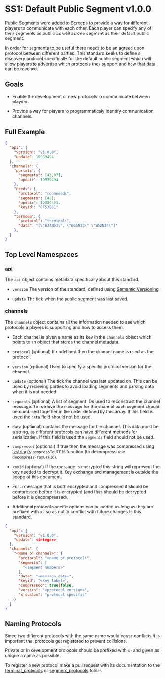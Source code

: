 # SS1: Default Public Segment v1.0.0

Public Segments were added to Screeps to provide a way for different players to communicate with each other. Each player can specify any of their segments as public as well as one segment as their default public segment.

In order for segments to be useful there needs to be an agreed upon protocol between different parties. This standard seeks to define a discovery protocol specifically for the default public segment which will allow players to advertise which protocols they support and how that data can be reached.


## Goals

* Enable the development of new protocols to communicate between players.

* Provide a way for players to programmaticaly identify communication channels.


## Full Example

```json
{
  "api": {
    "version": "v1.0.0",
    "update": 19939494
  },
  "channels": {
    "portals": {
      "segments": [43,87],
      "update": 19939494
    },
    "needs": {
      "protocol": "roomneeds",
      "segments": [48],
      "update": 19939431,
      "keyid": "CF53B61"
    },
    "termcom": {
      "protocol": "terminals",
      "data": "[\"E34N53\", \"E65N13\" \"W52N14\"]"
    },
  }
}
```

## Top Level Namespaces

### api

The `api` object contains metadata specifically about this standard.

* `version` The version of the standard, defined using [Semantic Versioning](http://semver.org/)

* `update` The tick when the public segment was last saved.


### channels

The `channels` object contains all the information needed to see which protocols a players is supporting and how to access them.

* Each channel is given a name as its key in the `channels` object which points to an object that stores the channel metadata.

* `protocol` (optional) If undefined then the channel name is used as the protocol.

* `version` (optional) Used to specify a specific protocol version for the channel.

* `update` (optional) The tick the channel was last updated on. This can be used by recieving parties to avoid loading segments and parsing data when it is not needed.

* `segments` (optional) A list of segment IDs used to reconstruct the channel message. To retrieve the message for the channel each segment should be combined together in the order defined by this array. If this field is used the `data` field should not be used.

* `data` (optional) contains the message for the channel. This data must be a string, as different protocols can have different methods for serialization. If this field is used the `segments` field should not be used.

* `compressed` (optional) If true then the message was compressed using [lzstring's](https://github.com/pieroxy/lz-string) `compressToUTF16` function (to decompress use `decompressFromUTF16`).

* `keyid` (optional) If the message is encrypted this string will represent the key needed to decrypt it. Key exchange and management is outside the scope of this document.

* For a message that is both encrypted and compressed it should be compressed before it is encrypted (and thus should be decrypted before it is decompressed).

* Additional protocol specific options can be added as long as they are prefixed with `x-` so as not to conflict with future changes to this standard.

```json
{
  "api": {
    "version": "v1.0.0",
    "update": <integer>,
  },
  "channels": {
    "<Name of channel>": {
      "protocol": "<name of protocol>",
      "segments": [
        "<segment numbers>"
      ],
      "data": "<message data>",
      "keyid": "<key label>",
      "compressed": true|false,
      "version": "<protocol version>",
      "x-custom": "protocal specific"
    }
  }
}
```


## Naming Protocols

Since two different protocols with the same name would cause conflicts it is important that protocols get registered to prevent collisions.

Private or in development protocols should be prefixed with `x-` and given as unique a name as possible.

To register a new protocol make a pull request with its documentation to the [terminal_protocols](./terminal_protocols) or [segment_protocols](./segment_protocols) folder.
